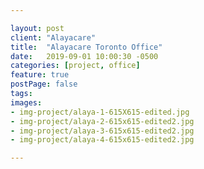 ```yaml
---

layout: post
client: "Alayacare"
title:  "Alayacare Toronto Office"
date:   2019-09-01 10:00:30 -0500
categories: [project, office]
feature: true
postPage: false
tags:
images: 
- img-project/alaya-1-615X615-edited.jpg
- img-project/alaya-2-615x615-edited2.jpg
- img-project/alaya-3-615x615-edited2.jpg
- img-project/alaya-4-615x615-edited2.jpg

---
```



